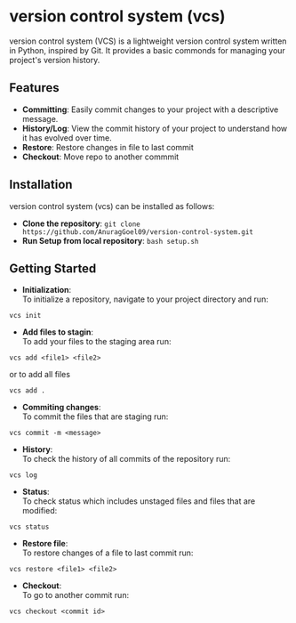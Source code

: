 # version control system (vcs)
version control system (VCS) is a lightweight version control system written in Python, inspired by Git. It provides a basic commonds for managing your project's version history.

## Features
- **Committing**: Easily commit changes to your project with a descriptive message.
- **History/Log**: View the commit history of your project to understand how it has evolved over time.
- **Restore**: Restore changes in file to last commit
- **Checkout**: Move repo to another commmit

## Installation

version control system (vcs) can be installed as follows:
- **Clone the repository**: ```git clone https://github.com/AnuragGoel09/version-control-system.git```
- **Run Setup from local repository**: ```bash setup.sh```

## Getting Started
- **Initialization**:<br/>
To initialize a repository, navigate to your project directory and run: <br />
``` 
vcs init
```
- **Add files to stagin**:<br/>
To add your files to the staging area run:<br/>
```
vcs add <file1> <file2>
```
or to add all files 
```
vcs add .
```
- **Commiting changes**:<br/>
To commit the files that are staging run:<br/>
```
vcs commit -m <message>
```

- **History**:<br/>
To check the history of all commits of the repository run:<br/>
```
vcs log
```

- **Status**:<br/>
To check status which includes unstaged files and files that are modified:<br/>
```
vcs status
```

- **Restore file**:<br/>
To restore changes of a file to last commit run:<br/>
```
vcs restore <file1> <file2>
```

- **Checkout**:<br/>
To go to another commit run:<br/>
```
vcs checkout <commit id>
```
